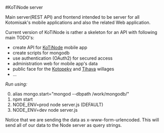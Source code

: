 #KoTiNode server

Main server(REST API) and frontend intended to be server for all Kotomisak's mobile applications and also the related Web application.


Current version of KoTiNode is rather a skeleton for an API with following main TODO's:
- create API for [KoTiNode](https://github.com/kotomisak/koti-point-android) mobile app
- create scripts for mongodb
- use authentication (OAuth2) for secured access
- administration web for mobile app's data
- public face for the [Kotopeky](http://www.kotopeky.cz) and [Tihava](http://www.tihava.cz) willages
- ...


*Run using:*

0. alias mongo.start="mongod --dbpath /work/mongodb/"
1. npm start
2. NODE_ENV=prod node server.js (DEFAULT)
3. NODE_ENV=dev node server.js


Notice that we are sending the data as x-www-form-urlencoded. 
This will send all of our data to the Node server as query strings.